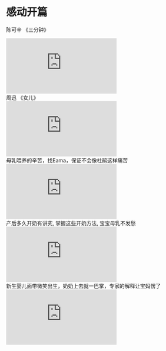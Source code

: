 感动开篇
=====================
陈可辛 《三分钟》<br>
<iframe src='http://player.youku.com/embed/XMzM3MTIzMTM0OA==' frameborder=0 'allowfullscreen'></iframe><br>
周迅 《女儿》<br>
<iframe src='http://player.youku.com/embed/XNDUwMzYxODE4NA==' frameborder=0 'allowfullscreen'></iframe><br>
母乳喂养的辛苦，找Eama，保证不会像杜鹃这样痛苦<br>
<iframe src='http://player.youku.com/embed/XNDI3MjQ0MzUyOA==' frameborder=0 'allowfullscreen'></iframe><br>
产后多久开奶有讲究, 掌握这些开奶方法, 宝宝母乳不发愁<br>
<iframe src='http://player.youku.com/embed/XMzYyNzIzNzQ4NA==' frameborder=0 'allowfullscreen'></iframe><br>
新生婴儿面带微笑出生，奶奶上去就一巴掌，专家的解释让宝妈愣了<br>
<iframe src='http://player.youku.com/embed/XNDQzOTkyNzgzMg==' frameborder=0 'allowfullscreen'></iframe><br>